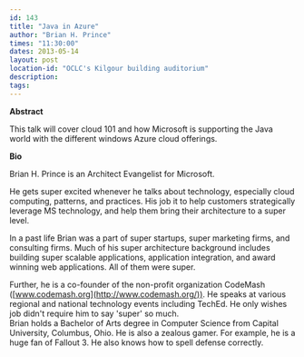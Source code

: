 ```yaml
---
id: 143
title: "Java in Azure"
author: "Brian H. Prince"
times: "11:30:00"
dates: 2013-05-14
layout: post
location-id: "OCLC's Kilgour building auditorium"  
description: 
tags: 
---
```

 **Abstract**

This talk will cover cloud 101 and how Microsoft is supporting the Java world with the different windows Azure cloud offerings.  

**Bio**

Brian H. Prince is an Architect Evangelist for Microsoft.

He gets super excited whenever he talks about technology, especially cloud computing, patterns, and practices. His job it to help customers strategically leverage MS technology, and help them bring their architecture to a super level.

In a past life Brian was a part of super startups, super marketing firms, and consulting firms. Much of his super architecture background includes building super scalable applications, application integration, and award winning web applications. All of them were super.

Further, he is a co-founder of the non-profit organization CodeMash ([www.codemash.org](http://www.codemash.org/)). He speaks at various regional and national technology events including TechEd. He only wishes job didn't require him to say 'super' so much.  
Brian holds a Bachelor of Arts degree in Computer Science from Capital University, Columbus, Ohio. He is also a zealous gamer. For example, he is a huge fan of Fallout 3. He also knows how to spell defense correctly.

